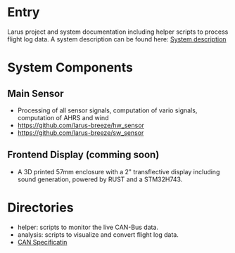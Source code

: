 # Entry
Larus project and system documentation including helper scripts to process flight log data. A system description can be found here: [System description](documentation/Larus_Beschreibung.pdf)

# System Components
## Main Sensor
- Processing of all sensor signals, computation of vario signals, computation of AHRS and wind
- https://github.com/larus-breeze/hw_sensor
- https://github.com/larus-breeze/sw_sensor

## Frontend Display (comming soon)
- A 3D printed 57mm enclosure with a 2" transflective display including sound generation, powered by RUST and a STM32H743.

# Directories
- helper: scripts to monitor the live CAN-Bus data.
- analysis: scripts to visualize and convert flight log data.
- [CAN Specificatin](documentation/can_spec.md) 
